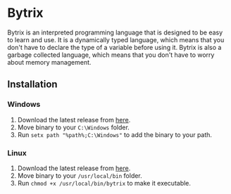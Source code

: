 # Bytrix

Bytrix is an interpreted programming language that is designed to be easy to learn and use. It is a dynamically typed language, which means that you don't have to declare the type of a variable before using it. Bytrix is also a garbage collected language, which means that you don't have to worry about memory management.

## Installation

### Windows

1. Download the latest release from [here](https://github.com/FujiwaraChoki/BytrixLang/releases/tag/latest_windows).
2. Move binary to your `C:\Windows` folder.
3. Run `setx path "%path%;C:\Windows"` to add the binary to your path.

### Linux

1. Download the latest release from [here](https://github.com/FujiwaraChoki/BytrixLang/releases/tag/latest_linux).
2. Move binary to your `/usr/local/bin` folder.
3. Run `chmod +x /usr/local/bin/bytrix` to make it executable.